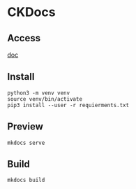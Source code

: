 # CKDocs

## Access

[doc](https://culturelinux.github.io/doc/)

## Install
    python3 -m venv venv
    source venv/bin/activate
    pip3 install --user -r requierments.txt

## Preview
    mkdocs serve

## Build
    mkdocs build    